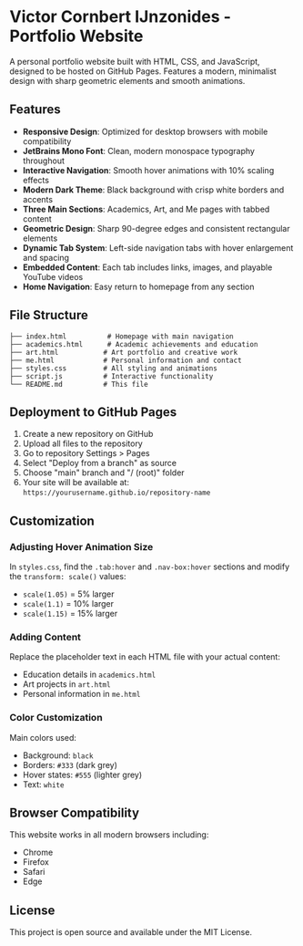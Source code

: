 # Victor Cornbert IJnzonides - Portfolio Website

A personal portfolio website built with HTML, CSS, and JavaScript, designed to be hosted on GitHub Pages. Features a modern, minimalist design with sharp geometric elements and smooth animations.

## Features

- **Responsive Design**: Optimized for desktop browsers with mobile compatibility
- **JetBrains Mono Font**: Clean, modern monospace typography throughout
- **Interactive Navigation**: Smooth hover animations with 10% scaling effects
- **Modern Dark Theme**: Black background with crisp white borders and accents
- **Three Main Sections**: Academics, Art, and Me pages with tabbed content
- **Geometric Design**: Sharp 90-degree edges and consistent rectangular elements
- **Dynamic Tab System**: Left-side navigation tabs with hover enlargement and spacing
- **Embedded Content**: Each tab includes links, images, and playable YouTube videos
- **Home Navigation**: Easy return to homepage from any section

## File Structure

```
├── index.html          # Homepage with main navigation
├── academics.html      # Academic achievements and education
├── art.html           # Art portfolio and creative work
├── me.html            # Personal information and contact
├── styles.css         # All styling and animations
├── script.js          # Interactive functionality
└── README.md          # This file
```

## Deployment to GitHub Pages

1. Create a new repository on GitHub
2. Upload all files to the repository
3. Go to repository Settings > Pages
4. Select "Deploy from a branch" as source
5. Choose "main" branch and "/ (root)" folder
6. Your site will be available at: `https://yourusername.github.io/repository-name`

## Customization

### Adjusting Hover Animation Size
In `styles.css`, find the `.tab:hover` and `.nav-box:hover` sections and modify the `transform: scale()` values:
- `scale(1.05)` = 5% larger
- `scale(1.1)` = 10% larger  
- `scale(1.15)` = 15% larger

### Adding Content
Replace the placeholder text in each HTML file with your actual content:
- Education details in `academics.html`
- Art projects in `art.html` 
- Personal information in `me.html`

### Color Customization
Main colors used:
- Background: `black`
- Borders: `#333` (dark grey)
- Hover states: `#555` (lighter grey)
- Text: `white`

## Browser Compatibility

This website works in all modern browsers including:
- Chrome
- Firefox
- Safari
- Edge

## License

This project is open source and available under the MIT License.